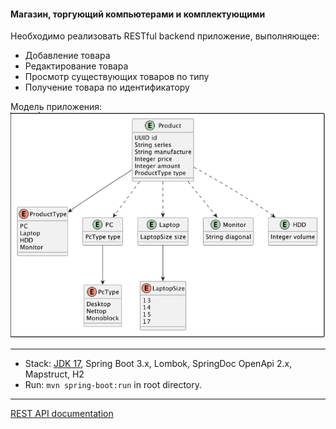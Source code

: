 

#### Магазин, торгующий компьютерами и комплектующими

Необходимо реализовать RESTful backend приложение, выполняющее:

- Добавление товара
- Редактирование товара
- Просмотр существующих товаров по типу
- Получение товара по идентификатору

Модель приложения:
![img.png](img.png)

-------------------------------------------------------------

- Stack: [JDK 17](http://jdk.java.net/17/), Spring Boot 3.x, Lombok, SpringDoc OpenApi 2.x, Mapstruct, H2
- Run: `mvn spring-boot:run` in root directory.

-----------------------------------------------------
[REST API documentation](http://localhost:8080/)  
